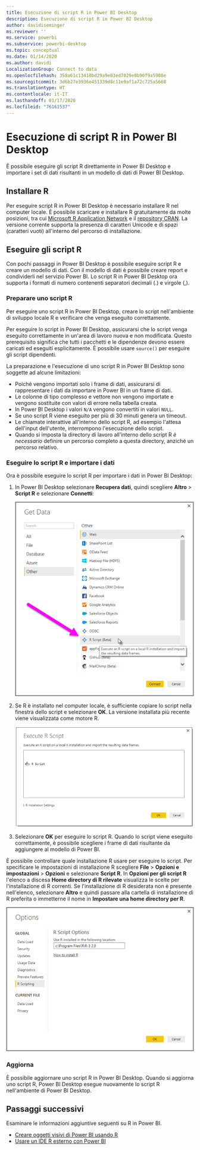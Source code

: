 ```yaml
---
title: Esecuzione di script R in Power BI Desktop
description: Esecuzione di script R in Power BI Desktop
author: davidiseminger
ms.reviewer: ''
ms.service: powerbi
ms.subservice: powerbi-desktop
ms.topic: conceptual
ms.date: 01/14/2020
ms.author: davidi
LocalizationGroup: Connect to data
ms.openlocfilehash: 358a61c13418bd29a9e83ed7029e8b90f9a5988e
ms.sourcegitcommit: 3d6b27e3936e451339d8c11e9af1a72c725a5668
ms.translationtype: HT
ms.contentlocale: it-IT
ms.lasthandoff: 01/17/2020
ms.locfileid: "76161537"
---
```

# <a name="run-r-scripts-in-power-bi-desktop"></a>Esecuzione di script R in Power BI Desktop

È possibile eseguire gli script R direttamente in Power BI Desktop e importare i set di dati risultanti in un modello di dati di Power BI Desktop.

## <a name="install-r"></a>Installare R

Per eseguire script R in Power BI Desktop è necessario installare R nel computer locale. È possibile scaricare e installare R gratuitamente da molte posizioni, tra cui [Microsoft R Application Network](https://mran.revolutionanalytics.com/download/) e il [repository CRAN](https://cran.r-project.org/bin/windows/base/). La versione corrente supporta la presenza di caratteri Unicode e di spazi (caratteri vuoti) all'interno del percorso di installazione.

## <a name="run-r-scripts"></a>Eseguire gli script R

Con pochi passaggi in Power BI Desktop è possibile eseguire script R e creare un modello di dati. Con il modello di dati è possibile creare report e condividerli nel servizio Power BI. Lo script R in Power BI Desktop ora supporta i formati di numero contenenti separatori decimali (.) e virgole (,).

### <a name="prepare-an-r-script"></a>Preparare uno script R

Per eseguire uno script R in Power BI Desktop, creare lo script nell'ambiente di sviluppo locale R e verificare che venga eseguito correttamente.

Per eseguire lo script in Power BI Desktop, assicurarsi che lo script venga eseguito correttamente in un'area di lavoro nuova e non modificata. Questo prerequisito significa che tutti i pacchetti e le dipendenze devono essere caricati ed eseguiti esplicitamente. È possibile usare `source()` per eseguire gli script dipendenti.

La preparazione e l'esecuzione di uno script R in Power BI Desktop sono soggette ad alcune limitazioni:

* Poiché vengono importati solo i frame di dati, assicurarsi di rappresentare i dati da importare in Power BI in un frame di dati.
* Le colonne di tipo complesso e vettore non vengono importate e vengono sostituite con valori di errore nella tabella creata.
* In Power BI Desktop i valori `N/A` vengono convertiti in valori `NULL`.
* Se uno script R viene eseguito per più di 30 minuti genera un timeout.
* Le chiamate interattive all'interno dello script R, ad esempio l'attesa dell'input dell'utente, interrompono l'esecuzione dello script.
* Quando si imposta la directory di lavoro all'interno dello script R *è necessario* definire un percorso completo a questa directory, anziché un percorso relativo.

### <a name="run-your-r-script-and-import-data"></a>Eseguire lo script R e importare i dati

Ora è possibile eseguire lo script R per importare i dati in Power BI Desktop:

1. In Power BI Desktop selezionare **Recupera dati**, quindi scegliere **Altro** > **Script R** e selezionare **Connetti**:

    ![Connetti a script R, categoria Altro, finestra di dialogo Recupera dati, Power BI Desktop](media/desktop-r-scripts/r-scripts-1.png)

2. Se R è installato nel computer locale, è sufficiente copiare lo script nella finestra dello script e selezionare **OK**. La versione installata più recente viene visualizzata come motore R.

    ![Finestra di dialogo Script R, Power BI Desktop](media/desktop-r-scripts/r-scripts-2.png)

3. Selezionare **OK** per eseguire lo script R. Quando lo script viene eseguito correttamente, è possibile scegliere i frame di dati risultante da aggiungere al modello di Power BI.

È possibile controllare quale installazione R usare per eseguire lo script. Per specificare le impostazioni di installazione R scegliere **File** > **Opzioni e impostazioni** > **Opzioni** e selezionare **Script R**. In **Opzioni per gli script R** l'elenco a discesa **Home directory di R rilevate** visualizza le scelte per l'installazione di R correnti. Se l'installazione di R desiderata non è presente nell'elenco, selezionare **Altro** e quindi passare alla cartella di installazione di R preferita o immetterne il nome in **Impostare una home directory per R**.

![Opzioni di script R, Finestra di dialogo Opzioni, Power BI Desktop](media/desktop-r-scripts/r-scripts-4.png)

### <a name="refresh"></a>Aggiorna

È possibile aggiornare uno script R in Power BI Desktop. Quando si aggiorna uno script R, Power BI Desktop esegue nuovamente lo script R nell'ambiente di Power BI Desktop.

## <a name="next-steps"></a>Passaggi successivi

Esaminare le informazioni aggiuntive seguenti su R in Power BI.

* [Creare oggetti visivi di Power BI usando R](desktop-r-visuals.md)
* [Usare un IDE R esterno con Power BI](desktop-r-ide.md)
